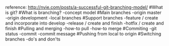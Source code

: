 reference: http://nvie.com/posts/a-successful-git-branching-model/
#What is git?
#What is branching?
-concept model
#Main branches
-origin master
-origin development
-local branches
#Support branches
-feature / create and incorporate into develop
-release / create and finish
-hotfix / create and finish
#Pulling and merging
-how-to pull
-how-to merge
#Commiting
-git status
-commit
-commit message
#Pushing from local to origin
#Switching branches
-do's and don'ts
